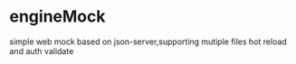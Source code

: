 # engineMock
simple web mock based on json-server,supporting mutiple files hot reload and auth validate

